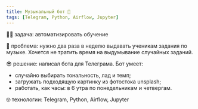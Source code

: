 ```yaml
---
title: Музыкальный бот 🎹
tags: [Telegram, Python, Airflow, Jupyter]
---
```



👨‍🏫 задача: автоматизировать обучение

🤕 проблема: нужно два раза в неделю выдавать ученикам задания по музыке. Хочется не тратить время на выдумывание случайных заданий.

😎 решение: написал бота для Телеграма. Бот умеет:

- случайно выбирать тональность, лад и темп;
- загружать подходящую картинку из фотостока unsplash;
- работать, как часы: в 6 утра по понедельникам и четвергам.

🤓 технологии: Telegram, Python, Airflow, Jupyter
